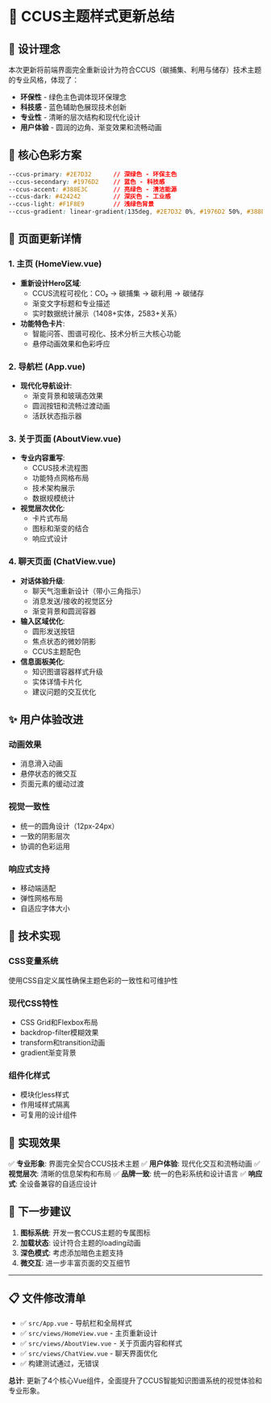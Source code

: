 # 🌿 CCUS主题样式更新总结

## 🎨 设计理念

本次更新将前端界面完全重新设计为符合CCUS（碳捕集、利用与储存）技术主题的专业风格，体现了：

- **环保性** - 绿色主色调体现环保理念
- **科技感** - 蓝色辅助色展现技术创新
- **专业性** - 清晰的层次结构和现代化设计
- **用户体验** - 圆润的边角、渐变效果和流畅动画

## 🎯 核心色彩方案

```css
--ccus-primary: #2E7D32      // 深绿色 - 环保主色
--ccus-secondary: #1976D2    // 蓝色 - 科技感
--ccus-accent: #388E3C       // 亮绿色 - 清洁能源
--ccus-dark: #424242         // 深灰色 - 工业感
--ccus-light: #F1F8E9        // 浅绿色背景
--ccus-gradient: linear-gradient(135deg, #2E7D32 0%, #1976D2 50%, #388E3C 100%)
```

## 📱 页面更新详情

### 1. 主页 (HomeView.vue)
- **重新设计Hero区域**:
  - CCUS流程可视化：CO₂ → 碳捕集 → 碳利用 → 碳储存
  - 渐变文字标题和专业描述
  - 实时数据统计展示（1408+实体，2583+关系）
- **功能特色卡片**:
  - 智能问答、图谱可视化、技术分析三大核心功能
  - 悬停动画效果和色彩呼应

### 2. 导航栏 (App.vue)
- **现代化导航设计**:
  - 渐变背景和玻璃态效果
  - 圆润按钮和流畅过渡动画
  - 活跃状态指示器

### 3. 关于页面 (AboutView.vue)
- **专业内容重写**:
  - CCUS技术流程图
  - 功能特点网格布局
  - 技术架构展示
  - 数据规模统计
- **视觉层次优化**:
  - 卡片式布局
  - 图标和渐变的结合
  - 响应式设计

### 4. 聊天页面 (ChatView.vue)
- **对话体验升级**:
  - 聊天气泡重新设计（带小三角指示）
  - 消息发送/接收的视觉区分
  - 渐变背景和圆润容器
- **输入区域优化**:
  - 圆形发送按钮
  - 焦点状态的微妙阴影
  - CCUS主题配色
- **信息面板美化**:
  - 知识图谱容器样式升级
  - 实体详情卡片化
  - 建议问题的交互优化

## ✨ 用户体验改进

### 动画效果
- 消息滑入动画
- 悬停状态的微交互
- 页面元素的缓动过渡

### 视觉一致性
- 统一的圆角设计（12px-24px）
- 一致的阴影层次
- 协调的色彩运用

### 响应式支持
- 移动端适配
- 弹性网格布局
- 自适应字体大小

## 🔧 技术实现

### CSS变量系统
使用CSS自定义属性确保主题色彩的一致性和可维护性

### 现代CSS特性
- CSS Grid和Flexbox布局
- backdrop-filter模糊效果
- transform和transition动画
- gradient渐变背景

### 组件化样式
- 模块化less样式
- 作用域样式隔离
- 可复用的设计组件

## 🎯 实现效果

✅ **专业形象**: 界面完全契合CCUS技术主题
✅ **用户体验**: 现代化交互和流畅动画
✅ **视觉层次**: 清晰的信息架构和布局
✅ **品牌一致**: 统一的色彩系统和设计语言
✅ **响应式**: 全设备兼容的自适应设计

## 🚀 下一步建议

1. **图标系统**: 开发一套CCUS主题的专属图标
2. **加载状态**: 设计符合主题的loading动画
3. **深色模式**: 考虑添加暗色主题支持
4. **微交互**: 进一步丰富页面的交互细节

---

## 📋 文件修改清单

- ✅ `src/App.vue` - 导航栏和全局样式
- ✅ `src/views/HomeView.vue` - 主页重新设计
- ✅ `src/views/AboutView.vue` - 关于页面内容和样式
- ✅ `src/views/ChatView.vue` - 聊天界面优化
- ✅ 构建测试通过，无错误

**总计**: 更新了4个核心Vue组件，全面提升了CCUS智能知识图谱系统的视觉体验和专业形象。